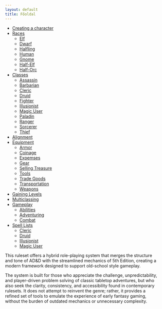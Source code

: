 ```yaml
---
layout: default
title: Főoldal
---
```


<nav class="dropdown-navbar">
  <ul>
    <li><a href="/O5e/Characterizations/Step-by-Step Characters">Creating a character</a></li>
    <li>
      <a href="#">Races</a>
      <ul>
        <li><a href="/O5e/Races/Elf">Elf</a></li>
        <li><a href="/O5e/Races/Dwarf">Dwarf</a></li>
        <li><a href="/O5e/Races/Halfling">Halfling</a></li>
        <li><a href="/O5e/Races/Human">Human</a></li>
        <li><a href="/O5e/Races/Gnome">Gnome</a></li>
        <li><a href="/O5e/Races/Half-Elf">Half-Elf</a></li>
        <li><a href="/O5e/Races/Half-Orc">Half-Orc</a></li>
      </ul>
    </li>
    <li>
      <a href="#">Classes</a>
      <ul>
        <li><a href="/O5e/Classes/Classes#Assassin">Assassin</a></li>  <!-- így kéne kinéznie majd mindegyiknek, ha egy md-ba teszem fel az összes classt -->
        <li><a href="/O5e/Classes/Barbarian">Barbarian</a></li>
        <li><a href="/O5e/Classes/Cleric">Cleric</a></li>
        <li><a href="/O5e/Classes/Druid">Druid</a></li>
        <li><a href="/O5e/Classes/Fighter">Fighter</a></li>
        <li><a href="/O5e/Classes/Illusionist">Illusionist</a></li>
        <li><a href="/O5e/Classes/Magic User">Magic User</a></li>  <!-- itt a szóköz lehet, hogy nem jó a md nevében -->
        <li><a href="/O5e/Classes/Paladin">Paladin</a></li>
        <li><a href="/O5e/Classes/Half-Elf">Ranger</a></li>
        <li><a href="/O5e/Classes/Sorcerer">Sorcerer</a></li>
        <li><a href="/O5e/Classes/Sorcerer">Thief</a></li>
      </ul>
    </li>
    <li><a href="/O5e/Characterizations/Alignment">Alignment</a></li>
    <li>
      <a href="#">Equipment</a>
      <ul>
        <li><a href="/O5e/Equipment/Armor">Armor</a></li>
        <li><a href="/O5e/Equipment/Coinage">Coinage</a></li>
        <li><a href="/O5e/Equipment/Expemses">Expemses</a></li>
        <li><a href="/O5e/Equipment/Gear">Gear</a></li>
        <li><a href="/O5e/Equipment/Selling Treasure">Selling Treasure</a></li>
        <li><a href="/O5e/Equipment/Tools">Tools</a></li>
        <li><a href="/O5e/Equipment/Trade Goods">Trade Goods</a></li>
        <li><a href="/O5e/Equipment/Transportation">Transportation</a></li>
        <li><a href="/O5e/Equipment/Weapons">Weapons</a></li>
      </ul>
    </li>
    <li><a href="/O5e/Characterizations/Beyond 1st Level">Gaining Levels</a></li>
    <li><a href="/O5e/Characterizations/Multiclassing">Multiclassing</a></li>
    <li>
      <a href="#">Gameplay</a>
      <ul>
        <li><a href="/O5e/Gameplay/Abilities">Abilities</a></li>
        <li><a href="/O5e/Gameplay/Adventuring">Adventuring</a></li>
        <li><a href="/O5e/Gameplay/Combat">Combat</a></li>
      </ul>
    </li>
    <li>
      <a href="#">Spell Lists</a>
      <ul>
        <li><a href="/O5e/Spells/cleric-spells">Cleric</a></li>
        <li><a href="/O5e/Spells/druid-spells">Druid</a></li>
        <li><a href="/O5e/Spells/illusionist-spells">Illusionist</a></li>
        <li><a href="/O5e/Spells/magic-user-spells">Magic User</a></li>
      </ul>
    </li>    
  </ul>
</nav>

This ruleset offers a hybrid role-playing system that merges the structure and tone of AD&D with the streamlined mechanics of 5th Edition, creating a modern framework designed to support old-school style gameplay.

The system is built for those who appreciate the challenge, unpredictability, and player-driven problem solving of classic tabletop adventures, but who also seek the clarity, consistency, and accessibility found in contemporary rulesets. It does not attempt to reinvent the genre; rather, it provides a refined set of tools to emulate the experience of early fantasy gaming, without the burden of outdated mechanics or unnecessary complexity.
